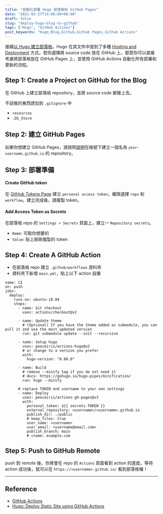 ```yaml
---
title: "自動化部署 Hugo 部落格到 GitHub Pages"
date: "2021-03-27T14:00:00+08:00"
draft: false
slug: "deploy-hugo-blog-to-github"
tags: ["Hugo", "GitHub Actions"]
post_keywords: "Hugo,Blog,Github,Github Pages,Github Actions"
---
```


接續[以 Hugo 建立部落格](../build-a-blog-with-hugo)，Hugo 在其文件中提到了多種 [Hosting and Deployment](https://gohugo.io/hosting-and-deployment/) 方式。若你選擇將 source code 放在 GitHub 上，那麼你可以直接考慮將部落格放在 GitHub Pages 上，並使用 GitHub Actions 自動化所有部署和更新的流程。

<!--more-->

## Step 1: Create a Project on GitHub for the Blog

在 GitHub 上建立部落格 repository，並將 source code 都推上去。

不該推的東西請加到 `.gitignore` 中

- `resources`
- `.DS_Store`

## Step 2: 建立 GitHub Pages

如果你想建立 GitHub Pages，請按照[說明](https://pages.github.com/)在帳號下建立一個名為 `your-username.github.io` 的 repository。

## Step 3: 部署準備

#### Create GitHub token

在 [GitHub Tokens Page](https://github.com/settings/tokens) 建立 `personal access token`，權限選擇 `repo` 和 `workflow`。建立完成後，請複製 token。

#### Add Access Token as Secrets

在部落格 repo 的 `Settings > Secrets` 頁面上，建立一 `Repository secrets`。

- `Name`: 可取你想要的
- `Value`: 貼上剛剛複製的 token

## Step 4: Create A GitHub Action

- 在部落格 repo 建立 `.github/workflows` 資料夾
- 資料夾下新增 `main.yml`，貼上以下 action 設置

```
name: CI
on: push
jobs:
  deploy:
    runs-on: ubuntu-18.04
    steps:
      - name: Git checkout
        uses: actions/checkout@v2

      - name: Update theme
        # (Optional) If you have the theme added as submodule, you can pull it and use the most updated version
        run: git submodule update --init --recursive

      - name: Setup hugo
        uses: peaceiris/actions-hugo@v2
        # or change to a version you prefer
        with:
          hugo-version: "0.80.0"

      - name: Build
        # remove --minify tag if you do not need it
        # docs: https://gohugo.io/hugo-pipes/minification/
        run: hugo --minify

      # replace TOKEN and username to your own settings
      - name: Deploy
        uses: peaceiris/actions-gh-pages@v3
        with:
          personal_token: ${{ secrets.TOKEN }}
          external_repository: <username>/<username>.github.io
          publish_dir: ./public
          # keep_files: true
          user_name: <username>
          user_email: <username@email.com>
          publish_branch: main
          # cname: example.com
```

## Step 5: Push to GitHub Remote

push 到 remote 後，你將會在 repo 的 `Actions` 頁面看到 action 的進度。等待 action 成功後，就可以在 `https://<username>.github.io/` 看到部落格囉！

---

## Reference

- [GitHub Actions](https://docs.github.com/en/actions)
- [Hugo: Deploy Static Site using GitHub Actions](https://ruddra.com/hugo-deploy-static-page-using-github-actions/)
